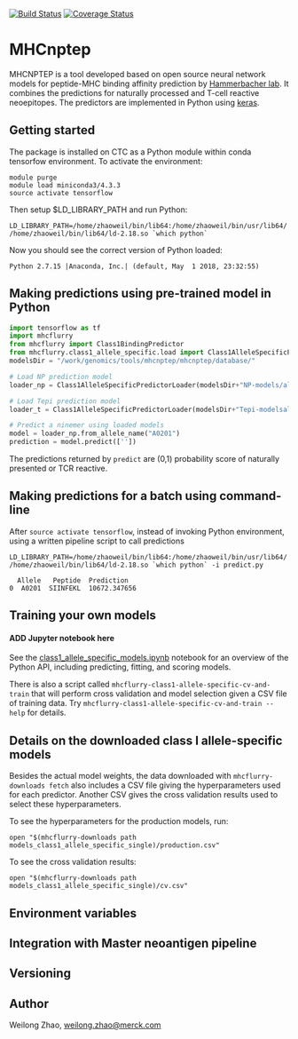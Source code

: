[![Build Status](https://travis-ci.org/hammerlab/mhcflurry.svg?branch=master)](https://travis-ci.org/hammerlab/mhcflurry) [![Coverage Status](https://coveralls.io/repos/github/hammerlab/mhcflurry/badge.svg?branch=master)](https://coveralls.io/github/hammerlab/mhcflurry?branch=master)

# MHCnptep
MHCNPTEP is a tool developed based on open source neural network models for peptide-MHC binding affinity prediction by [Hammerbacher lab](). It combines the predictions for naturally processed and T-cell reactive neoepitopes.
The predictors are implemented in Python using [keras](https://keras.io).

## Getting started

The package is installed on CTC as a Python module within conda tensorfow environment. To activate the environment:

```shell
module purge
module load miniconda3/4.3.3
source activate tensorflow
```

Then setup $LD_LIBRARY_PATH and run Python:

```shell
LD_LIBRARY_PATH=/home/zhaoweil/bin/lib64:/home/zhaoweil/bin/usr/lib64/ /home/zhaoweil/bin/lib64/ld-2.18.so `which python`
```

Now you should see the correct version of Python loaded:

```
Python 2.7.15 |Anaconda, Inc.| (default, May  1 2018, 23:32:55)
```

## Making predictions using pre-trained model in Python

```python
import tensorflow as tf
import mhcflurry
from mhcflurry import Class1BindingPredictor
from mhcflurry.class1_allele_specific.load import Class1AlleleSpecificPredictorLoader
modelsDir = "/work/genomics/tools/mhcnptep/mhcnptep/database/"

# Load NP prediction model
loader_np = Class1AlleleSpecificPredictorLoader(modelsDir+"NP-models/allele_specific_trained_models/")

# Load Tepi prediction model
loader_t = Class1AlleleSpecificPredictorLoader(modelsDir+"Tepi-modelsallele_specific_trained_models_tepi/")

# Predict a ninemer using loaded models
model = loader_np.from_allele_name("A0201")
prediction = model.predict([''])
```

The predictions returned by `predict` are (0,1) probability score of naturally presented or TCR reactive.

## Making predictions for a batch using command-line 

After ```source activate tensorflow```, instead of invoking Python environment, using a written pipeline script to call predictions

```shell
LD_LIBRARY_PATH=/home/zhaoweil/bin/lib64:/home/zhaoweil/bin/usr/lib64/ /home/zhaoweil/bin/lib64/ld-2.18.so `which python` -i predict.py
```

```
  Allele   Peptide  Prediction
0  A0201  SIINFEKL  10672.347656
```



## Training your own models

#### ADD Jupyter notebook here

See the [class1_allele_specific_models.ipynb](https://github.com/hammerlab/mhcflurry/blob/master/examples/class1_allele_specific_models.ipynb) notebook for an overview of the Python API, including predicting, fitting, and scoring models.

There is also a script called `mhcflurry-class1-allele-specific-cv-and-train` that will perform cross validation and model selection given a CSV file of training data. Try `mhcflurry-class1-allele-specific-cv-and-train --help` for details.

## Details on the downloaded class I allele-specific models

Besides the actual model weights, the data downloaded with `mhcflurry-downloads fetch` also includes a CSV file giving the hyperparameters used for each predictor. Another CSV gives the cross validation results used to select these hyperparameters.

To see the hyperparameters for the production models, run:

```
open "$(mhcflurry-downloads path models_class1_allele_specific_single)/production.csv"
```

To see the cross validation results:

```
open "$(mhcflurry-downloads path models_class1_allele_specific_single)/cv.csv"
```

## Environment variables

## Integration with Master neoantigen pipeline

## Versioning

## Author
Weilong Zhao, weilong.zhao@merck.com
